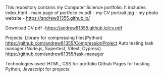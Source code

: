 This repository contains my Computer Science portfolio.
It includes:
index.html - main page of portfolio
cv.pdf - my CV 
portrait.jpg - my photo
website - https://andrew81355.github.io/

Download CV pdf -https://andrew81355.github.io/cv.pdf

Projects: 
Library for compressing files(Python) https://github.com/andrew81355/CompressionProject
Auto testing task manager (Node.js, Supertest, Vitest, Cypress) https://github.com/andrew81355/task-manager

Technologies used:
HTML, CSS for portfolio
Github Pages for hosting
Python, Javascript for projects
